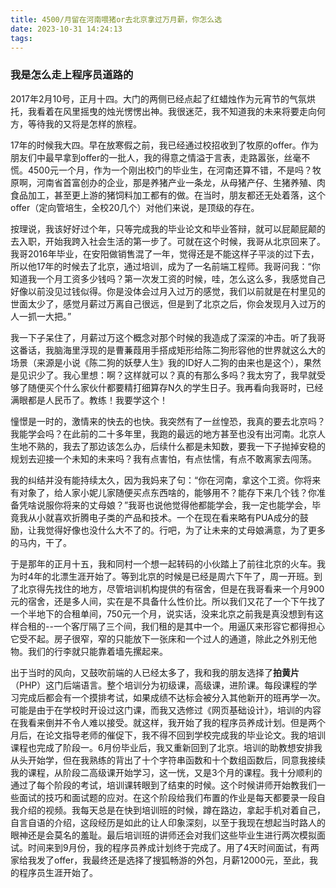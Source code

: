 ```yaml
---
title: 4500/月留在河南喂猪or去北京拿过万月薪，你怎么选
date: 2023-10-31 14:24:13
tags:
---
```

### 我是怎么走上程序员道路的

2017年2月10号，正月十四。大门的两侧已经点起了红蜡烛作为元宵节的气氛烘托，我看着在风里摇曳的烛光愣愣出神。我很迷茫，我不知道我的未来将要走向何方，等待我的又将是怎样的旅程。

17年的时候我大四。早在放寒假之前，我已经通过校招收到了牧原的offer。作为朋友们中最早拿到offer的一批人，我的得意之情溢于言表，走路嚣张，丝毫不慌。4500元一个月，作为一个刚出校门的毕业生，在河南还算不错，不是吗？牧原啊，河南省首富创办的企业，那是养猪产业一条龙，从母猪产仔、生猪养殖、肉食品加工，甚至更上游的猪饲料加工都有的做。在当时，朋友都还无处着落，这个offer（定向管培生，全校20几个）对他们来说，是顶级的存在。

按理说，我该好好过个年，只等完成我的毕业论文和毕业答辩，就可以屁颠屁颠的去入职，开始我跨入社会生活的第一步了。可就在这个时候，我哥从北京回来了。我哥2016年毕业，在安阳做销售混了一年，觉得还是不能这样子平淡的过下去，所以他17年的时候去了北京，通过培训，成为了一名前端工程师。我哥问我：“你知道我一个月工资多少钱吗？第一次发工资的时候，哇，怎么这么多，我感觉自己好像以前没见过钱似得。你是没体会过月入过万的感觉，我们以前就是在村里见的世面太少了，感觉月薪过万离自己很远，但是到了北京之后，你会发现月入过万的人一抓一大把。”

我一下子呆住了，月薪过万这个概念对那个时候的我造成了深深的冲击。听了我哥这番话，我脑海里浮现的是曹蒹葭用手搭成矩形给陈二狗形容他的世界就这么大的场景（来源是小说《陈二狗的妖孽人生》我的ID好人二狗的由来也是这个），果然是见识少了。我心里想：啊？这样就可以？真的有那么多吗？我太穷了，我早就受够了随便买个什么家伙什都要精打细算存N久的学生日子。我再看向我哥时，已经满眼都是人民币了。教练！我要学这个！

憧憬是一时的，激情来的快去的也快。我突然有了一丝惶恐，我真的要去北京吗？我能学会吗？在此前的二十多年里，我跑的最远的地方甚至也没有出河南。北京人生地不熟的，我去了那边该怎么办，后续什么都是未知数，要我一下子抛掉安稳的规划去迎接一个未知的未来吗？我有点害怕，有点怯懦，有点不敢离家去闯荡。

我的纠结并没有能持续太久，因为我妈来了句：“你在河南，拿这个工资。你将来有对象了，给人家小妮儿家随便买点东西啥的，能够用不？能存下来几个钱？你准备凭啥说服你将来的丈母娘？”我哥也说他觉得他都能学会，我一定也能学会，毕竟我从小就喜欢折腾电子类的产品和技术。一个在现在看来略有PUA成分的鼓励，让我觉得好像也没什么大不了的。行吧，为了让未来的丈母娘满意，为了更多的马内，干了。

于是那年的正月十五，我和同村一个想一起转码的小伙踏上了前往北京的火车。我为时4年的北漂生涯开始了。等到北京的时候是已经是周六下午了，周一开班。到了北京得先找住的地方，尽管培训机构提供的有宿舍，但是在我哥看来一个月900元的宿舍，还是多人间，实在是不具备什么性价比。所以我们又花了一个下午找了一个半地下的合租单间，750元一个月，说实话，没来北京之前我是真没想到有这样合租的--一个客厅隔了三个间，我们租的是其中一个。用逼仄来形容它都得担心它受不起。房子很窄，窄的只能放下一张床和一个过人的通道，除此之外别无他物。我们的行李就只能靠着墙先摞起来。

出于当时的风向，又鼓吹前端的人已经太多了，我和我的朋友选择了**拍黄片**（PHP）这门后端语言。整个培训分为初级课，高级课，进阶课。每段课程的学习完成后都会有一个摸排考试，如果成绩不达标会被分入其他新开的班再学一次。可能是由于在学校时开设过这门课，而我又选修过《网页基础设计》，培训的内容在我看来倒并不令人难以接受。就这样，我开始了我的程序员养成计划。但是两个月后，在论文指导老师的催促下，我不得不回到学校完成我的毕业论文。我的培训课程也完成了阶段一。6月份毕业后，我又重新回到了北京。培训的助教想安排我从头开始学，但在我熟练的背出了十个字符串函数和十个数组函数后，同意我接续我的课程，从阶段二高级课开始学习，这一恍，又是3个月的课程。我十分顺利的通过了每个阶段的考试，培训课转眼到了结束的时候。这个时候讲师开始教我们一些面试的技巧和面试题的应对。在这个阶段给我们布置的作业是每天都要录一段自我介绍的视频。我每天总是在快到培训班的时候，蹲在路边，拿起手机对着自己，自言自语的介绍，这段经历是如此的让人印象深刻，以至于我现在想起当时路人的眼神还是会莫名的羞耻。最后培训班的讲师还会对我们这些毕业生进行两次模拟面试。时间来到9月份，我的程序员养成计划终于完成了。用了4天时间面试，有两家给我发了offer，我最终还是选择了搜狐畅游的外包，月薪12000元，至此，我的程序员生涯开始了。


